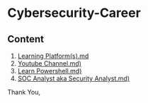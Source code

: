 # Cybersecurity-Career

## Content
1. [Learning Platform(s).md](https://github.com/AdaniKamal/Cybersecurity-Career/blob/main/Learning%20platform(s).md)
2. [Youtube Channel.md)](https://github.com/AdaniKamal/Cybersecurity-Career/blob/main/Youtube%20Channel.md)
3. [Learn Powershell.md)](https://github.com/AdaniKamal/Cybersecurity-Career/blob/main/Learn%20Powershell.md)
4. [SOC Analyst aka Security Analyst.md)](https://github.com/AdaniKamal/Cybersecurity-Career/blob/main/SOC%20Analyst%20or%20Security%20Analyst.md)



Thank You,
